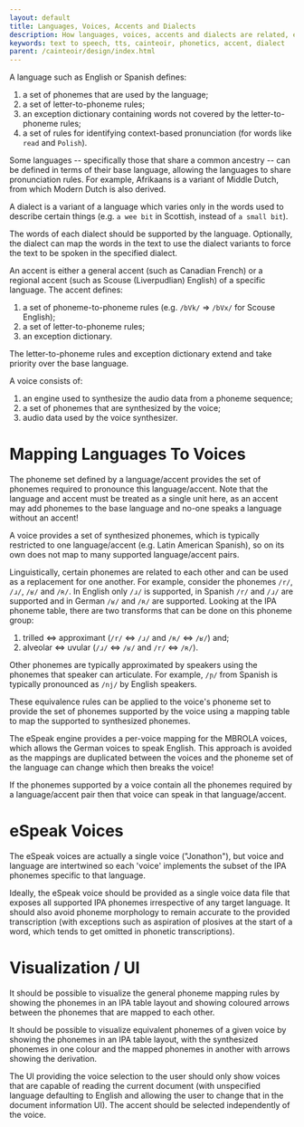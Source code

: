 ```yaml
---
layout: default
title: Languages, Voices, Accents and Dialects
description: How languages, voices, accents and dialects are related, especially for text-to-speech synthesis.
keywords: text to speech, tts, cainteoir, phonetics, accent, dialect
parent: /cainteoir/design/index.html
---
```


A language such as English or Spanish defines:

1.  a set of phonemes that are used by the language;
2.  a set of letter-to-phoneme rules;
3.  an exception dictionary containing words not covered by the letter-to-phoneme rules;
4.  a set of rules for identifying context-based pronunciation (for words like `read` and `Polish`).

Some languages -- specifically those that share a common ancestry -- can be
defined in terms of their base language, allowing the languages to share
pronunciation rules. For example, Afrikaans is a variant of Middle Dutch,
from which Modern Dutch is also derived.

A dialect is a variant of a language which varies only in the words used to
describe certain things (e.g. `a wee bit` in Scottish, instead of `a small bit`).

The words of each dialect should be supported by the language. Optionally,
the dialect can map the words in the text to use the dialect variants to
force the text to be spoken in the specified dialect.

An accent is either a general accent (such as Canadian French) or a regional
accent (such as Scouse (Liverpudlian) English) of a specific language. The
accent defines:

1.  a set of phoneme-to-phoneme rules (e.g. `/bVk/` => `/bVx/` for Scouse English);
2.  a set of letter-to-phoneme rules;
3.  an exception dictionary.

The letter-to-phoneme rules and exception dictionary extend and take priority
over the base language.

A voice consists of:

1.  an engine used to synthesize the audio data from a phoneme sequence;
2.  a set of phonemes that are synthesized by the voice;
3.  audio data used by the voice synthesizer.

# Mapping Languages To Voices

The phoneme set defined by a language/accent provides the set of phonemes
required to pronounce this language/accent. Note that the language and
accent must be treated as a single unit here, as an accent may add phonemes
to the base language and no-one speaks a language without an accent!

A voice provides a set of synthesized phonemes, which is typically restricted
to one language/accent (e.g. Latin American Spanish), so on its own does not
map to many supported language/accent pairs.

Linguistically, certain phonemes are related to each other and can be used
as a replacement for one another. For example, consider the phonemes `/r/`,
`/ɹ/`, `/ʁ/` and `/ʀ/`. In English only `/ɹ/` is supported, in Spanish `/r/`
and `/ɹ/` are supported and in German `/ʁ/` and `/ʀ/` are supported. Looking
at the IPA phoneme table, there are two transforms that can be done on this
phoneme group:

1.  trilled <=> approximant (`/r/` <=> `/ɹ/` and `/ʀ/` <=> `/ʁ/`) and;
2.  alveolar <=> uvular (`/ɹ/` <=> `/ʁ/` and `/r/` <=> `/ʀ/`).

Other phonemes are typically approximated by speakers using the phonemes that
speaker can articulate. For example, `/ɲ/` from Spanish is typically pronounced
as `/nj/` by English speakers.

These equivalence rules can be applied to the voice's phoneme set to provide
the set of phonemes supported by the voice using a mapping table to map the
supported to synthesized phonemes.

The eSpeak engine provides a per-voice mapping for the MBROLA voices, which
allows the German voices to speak English. This approach is avoided as the
mappings are duplicated between the voices and the phoneme set of the language
can change which then breaks the voice!

If the phonemes supported by a voice contain all the phonemes required by a
language/accent pair then that voice can speak in that language/accent.

# eSpeak Voices

The eSpeak voices are actually a single voice ("Jonathon"), but voice and
language are intertwined so each 'voice' implements the subset of the IPA
phonemes specific to that language.

Ideally, the eSpeak voice should be provided as a single voice data file
that exposes all supported IPA phonemes irrespective of any target
language. It should also avoid phoneme morphology to remain accurate to
the provided transcription (with exceptions such as aspiration of plosives
at the start of a word, which tends to get omitted in phonetic
transcriptions).

# Visualization / UI

It should be possible to visualize the general phoneme mapping rules by
showing the phonemes in an IPA table layout and showing coloured arrows
between the phonemes that are mapped to each other.

It should be possible to visualize equivalent phonemes of a given voice
by showing the phonemes in an IPA table layout, with the synthesized
phonemes in one colour and the mapped phonemes in another with arrows
showing the derivation.

The UI providing the voice selection to the user should only show voices
that are capable of reading the current document (with unspecified
language defaulting to English and allowing the user to change that in
the document information UI). The accent should be selected independently
of the voice.
